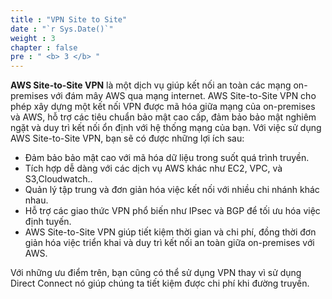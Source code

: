 ```yaml
---
title : "VPN Site to Site"
date : "`r Sys.Date()`"
weight : 3
chapter : false
pre : " <b> 3 </b> "
---
```

**AWS Site-to-Site VPN** là một dịch vụ giúp kết nối an toàn các mạng on-premises với đám mây AWS qua mạng internet. AWS Site-to-Site VPN cho phép xây dựng một kết nối VPN được mã hóa giữa mạng của on-premises và AWS, hỗ trợ các tiêu chuẩn bảo mật cao cấp, đảm bảo bảo mật nghiêm ngặt và duy trì kết nối ổn định với hệ thống mạng của bạn.
Với việc sử dụng AWS Site-to-Site VPN, bạn sẽ có được những lợi ích sau:
-	Đảm bảo bảo mật cao với mã hóa dữ liệu trong suốt quá trình truyền.
-	Tích hợp dễ dàng với các dịch vụ AWS khác như EC2, VPC, và S3,Cloudwatch..
-	Quản lý tập trung và đơn giản hóa việc kết nối với nhiều chi nhánh khác nhau.
-	Hỗ trợ các giao thức VPN phổ biến như IPsec và BGP để tối ưu hóa việc định tuyến.
-	AWS Site-to-Site VPN giúp tiết kiệm thời gian và chi phí, đồng thời đơn giản hóa việc triển khai và duy trì kết nối an toàn giữa on-premises với AWS.

Với những ưu điểm trên, bạn cũng có thể sử dụng VPN thay vì sử dụng Direct Connect nó giúp chúng ta tiết kiệm được chi phí khi đường truyền.


